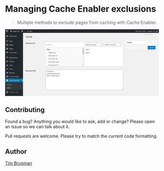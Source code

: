 # Managing Cache Enabler exclusions

> Multiple methods to exclude pages from caching with Cache Enabler.

![screenshot](/screenshot.png)

## Contributing

Found a bug? Anything you would like to ask, add or change? Please open an issue so we can talk about it.

Pull requests are welcome. Please try to match the current code formatting.

## Author

[Tim Brugman](https://timbr.dev/)

